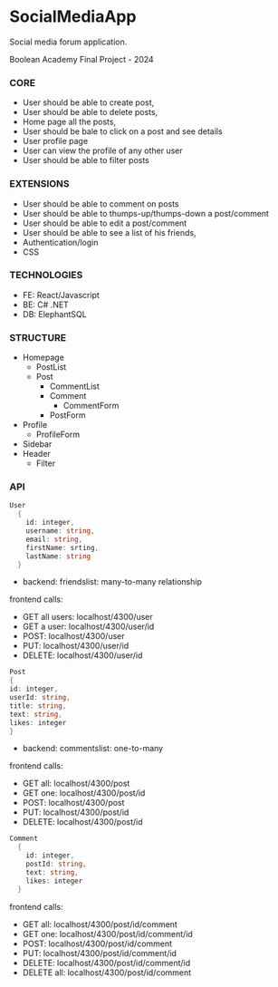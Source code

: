 # SocialMediaApp

Social media forum application.

Boolean Academy Final Project - 2024

### CORE

- User should be able to create post,
- User should be able to delete posts,
- Home page all the posts,
- User should be bale to click on a post and see details
- User profile page
- User can view the profile of any other user
- User should be able to filter posts

### EXTENSIONS

- User should be able to comment on posts
- User should be able to thumps-up/thumps-down a post/comment
- User should be able to edit a post/comment
- User should be able to see a list of his friends,
- Authentication/login
- CSS

### TECHNOLOGIES

- FE: React/Javascript
- BE: C# .NET
- DB: ElephantSQL

### STRUCTURE

- Homepage
  - PostList
  - Post
    - CommentList
    - Comment
      - CommentForm
    - PostForm
- Profile
  - ProfileForm
- Sidebar
- Header
  - Filter

### API

```C#
User
  {
    id: integer,
    username: string,
    email: string,
    firstName: srting,
    lastName: string
  }
```

- backend: friendslist: many-to-many relationship

frontend calls:

- GET all users: localhost/4300/user
- GET a user: localhost/4300/user/id
- POST: localhost/4300/user
- PUT: localhost/4300/user/id
- DELETE: localhost/4300/user/id

```C#
Post
{
id: integer,
userId: string,
title: string,
text: string,
likes: integer
}
```

- backend: commentslist: one-to-many

frontend calls:

- GET all: localhost/4300/post
- GET one: localhost/4300/post/id
- POST: localhost/4300/post
- PUT: localhost/4300/post/id
- DELETE: localhost/4300/post/id

```C#
Comment
  {
    id: integer,
    postId: string,
    text: string,
    likes: integer
  }
```

frontend calls:

- GET all: localhost/4300/post/id/comment
- GET one: localhost/4300/post/id/comment/id
- POST: localhost/4300/post/id/comment
- PUT: localhost/4300/post/id/comment/id
- DELETE: localhost/4300/post/id/comment/id
- DELETE all: localhost/4300/post/id/comment
